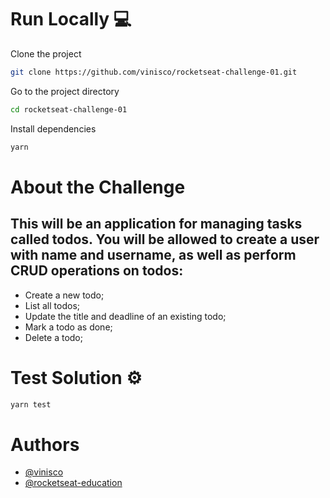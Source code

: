 # Run Locally :computer:

Clone the project

```bash
git clone https://github.com/vinisco/rocketseat-challenge-01.git
```

Go to the project directory

```bash
cd rocketseat-challenge-01
```

Install dependencies

```bash
yarn
```

# About the Challenge

## This will be an application for managing tasks called todos. You will be allowed to create a user with name and username, as well as perform CRUD operations on todos:

- Create a new todo;
- List all todos;
- Update the title and deadline of an existing todo;
- Mark a todo as done;
- Delete a todo;

# Test Solution ⚙

```bash
yarn test
```

# Authors

- [@vinisco](https://github.com/vinisco)
- [@rocketseat-education](https://github.com/rocketseat-education)
